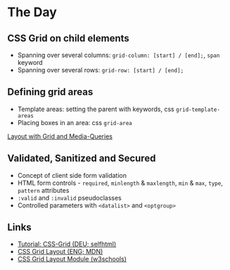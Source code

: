 # The Day

## CSS Grid on child elements

- Spanning over several columns:
  `grid-column: [start] / [end];`, `span` keyword
- Spanning over several rows: `grid-row: [start] / [end];`

## Defining grid areas

- Template areas: setting the parent with keywords, css `grid-template-areas`
- Placing boxes in an area: css `grid-area`

[Layout with Grid and Media-Queries](https://www.w3schools.com/csS/tryit.asp?filename=trycss_template2_grid)

## Validated, Sanitized and Secured
- Concept of client side form validation
- HTML form controls - `required`, `minlength` & `maxlength`, 
     `min` & `max`, `type`, `pattern` attributes
- `:valid` and `:invalid` pseudoclasses
- Controlled parameters with `<datalist>` and `<optgroup>`

## Links

- [Tutorial: CSS-Grid (DEU; selfhtml)](https://wiki.selfhtml.org/wiki/CSS/Tutorials/Grid)
- [CSS Grid Layout (ENG; MDN)](https://developer.mozilla.org/en-US/docs/Web/CSS/CSS_Grid_Layout)
- [CSS Grid Layout Module (w3schools)](https://www.w3schools.com/css/css_grid.asp)
